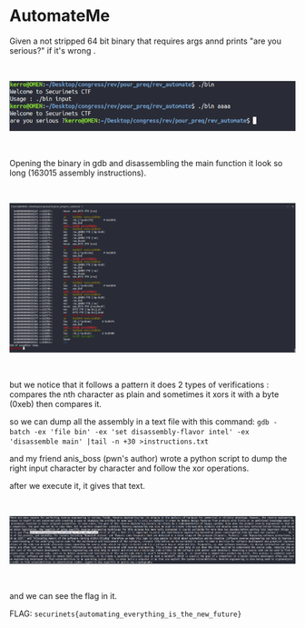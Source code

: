 # AutomateMe


Given a not stripped 64 bit binary that requires args annd prints "are you serious?" if it's wrong .

<br>

![im1](args.png)

<br>

Opening the binary in gdb and disassembling the main function it look so long (163015 assembly instructions).

<br>


![im2](main.png)

<br>


but we notice that it follows a pattern it does 2 types of verifications : compares the nth character as plain and sometimes it xors it with a byte (0xeb) then compares it.

so we can dump all the assembly in a text file with this command:
`gdb -batch -ex 'file bin' -ex 'set disassembly-flavor intel' -ex 'disassemble main' |tail -n +30 >instructions.txt`

and my friend anis_boss (pwn's author) wrote a python script to dump the right input character by character and follow the xor operations.

after we execute it, it gives that text.

<br>

![im3](text.png)

<br>

and we can see the flag in it.


FLAG: `securinets{automating_everything_is_the_new_future}`
